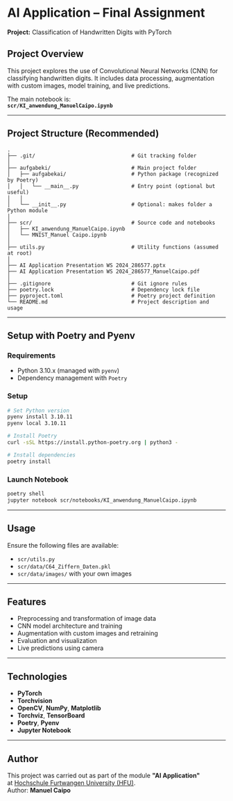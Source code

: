# AI Application – Final Assignment

**Project:** Classification of Handwritten Digits with PyTorch

## Project Overview

This project explores the use of Convolutional Neural Networks (CNN) for classifying handwritten digits. It includes data processing, augmentation with custom images, model training, and live predictions.

The main notebook is:  
**`scr/KI_anwendung_ManuelCaipo.ipynb`**

---

## Project Structure (Recommended)

```
.
├── .git/                               # Git tracking folder
│
├── aufgabeki/                          # Main project folder
│   ├── aufgabekai/                     # Python package (recognized by Poetry)
│   │   └── __main__.py                 # Entry point (optional but useful)
│   │
│   └── __init__.py                     # Optional: makes folder a Python module
│
├── scr/                                # Source code and notebooks
│   ├── KI_anwendung_ManuelCaipo.ipynb
│   └── MNIST_Manuel Caipo.ipynb
│
├── utils.py                            # Utility functions (assumed at root)
│
├── AI Application Presentation WS 2024_286577.pptx
├── AI Application Presentation WS 2024_286577_ManuelCaipo.pdf
│
├── .gitignore                          # Git ignore rules
├── poetry.lock                         # Dependency lock file
├── pyproject.toml                      # Poetry project definition
└── README.md                           # Project description and usage

```

---

## Setup with Poetry and Pyenv

### Requirements

- Python 3.10.x (managed with `pyenv`)
- Dependency management with `Poetry`

### Setup

```bash
# Set Python version
pyenv install 3.10.11
pyenv local 3.10.11

# Install Poetry
curl -sSL https://install.python-poetry.org | python3 -

# Install dependencies
poetry install
```

### Launch Notebook

```bash
poetry shell
jupyter notebook scr/notebooks/KI_anwendung_ManuelCaipo.ipynb
```

---

## Usage

Ensure the following files are available:

- `scr/utils.py`
- `scr/data/C64_Ziffern_Daten.pkl`
- `scr/data/images/` with your own images

---

## Features

- Preprocessing and transformation of image data
- CNN model architecture and training
- Augmentation with custom images and retraining
- Evaluation and visualization
- Live predictions using camera

---

## Technologies

- **PyTorch**
- **Torchvision**
- **OpenCV**, **NumPy**, **Matplotlib**
- **Torchviz**, **TensorBoard**
- **Poetry**, **Pyenv**
- **Jupyter Notebook**

---

## Author

This project was carried out as part of the module **"AI Application"**  
at [Hochschule Furtwangen University (HFU)](https://www.hs-furtwangen.de/).  
Author: **Manuel Caipo**
